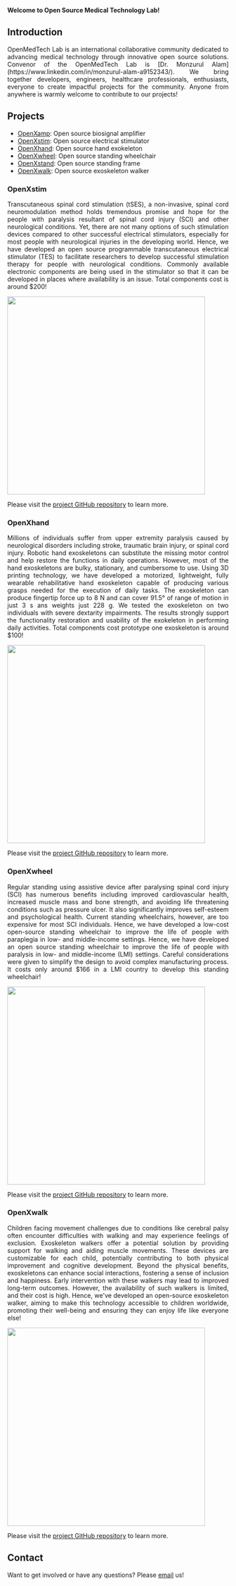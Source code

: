 **Welcome to Open Source Medical Technology Lab!**

## Introduction

<p align="justify">OpenMedTech Lab is an international collaborative community dedicated to advancing medical technology through innovative open source solutions. Convenor of the OpenMedTech Lab is [Dr. Monzurul Alam](https://www.linkedin.com/in/monzurul-alam-a9152343/). We bring together developers, engineers, healthcare professionals, enthusiasts, everyone to create impactful projects for the community. Anyone from anywhere is warmly welcome to contribute to our projects!</p>

## Projects

- [OpenXamp](#OpenXamp): Open source biosignal amplifier
- [OpenXstim](#OpenXstim): Open source electrical stimulator
- [OpenXhand](#OpenXhand): Open source hand exokeleton
- [OpenXwheel](#OpenXwheel): Open source standing wheelchair
- [OpenXstand](#OpenXstand): Open source standing frame
- [OpenXwalk](#OpenXwalk): Open source exoskeleton walker

### OpenXstim

<p align="justify">Transcutaneous spinal cord stimulation (tSES), a non-invasive, spinal cord neuromodulation method holds tremendous promise and hope for the people with paralysis resultant of spinal cord injury (SCI) and other neurological conditions. Yet, there are not many options of such stimulation devices compared to other successful electrical stimulators, especially for most people with neurological injuries in the developing world. Hence, we have developed an open source programmable transcutaneous electrical stimulator (TES) to facilitate researchers to develop successful stimulation therapy for people with neurological conditions. Commonly available electronic components are being used in the stimulator so that it can be developed in places where availability is an issue. Total components cost is around $200!</p>

<img src="https://openmedtech-lab.github.io/images/OpenXstim.png" width="450">

Please visit the [project GitHub repository](https://github.com/OpenMedTech-Lab/OpenXstim) to learn more.

### OpenXhand

<p align="justify">Millions of individuals suffer from upper extremity paralysis caused by neurological disorders including stroke, traumatic brain injury, or spinal cord injury. Robotic hand exoskeletons can substitute the missing motor control and help restore the functions in daily operations. However, most of the hand exoskeletons are bulky, stationary, and cumbersome to use. Using 3D printing technology, we have developed a motorized, lightweight, fully wearable rehabilitative hand exoskeleton capable of producing various grasps needed for the execution of daily tasks. The exoskeleton can produce fingertip force up to 8 N and can cover 91.5° of range of motion in just 3 s ans weights just 228 g. We tested the exoskeleton on two individuals with severe dextarity impairments. The results strongly support the functionality restoration
and usability of the exokeleton in performing daily activities. Total components cost prototype one exoskeleton is around $100!</p>

<img src="https://openmedtech-lab.github.io/images/OpenXhand.jpeg" width="450">

Please visit the [project GitHub repository](https://github.com/OpenMedTech-Lab/OpenXhand) to learn more.

### OpenXwheel

<p align="justify">Regular standing using assistive device after paralysing spinal cord injury (SCI) has numerous benefits including improved cardiovascular health, increased muscle mass and bone strength, and avoiding life threatening conditions such as pressure ulcer. It also significantly improves self-esteem and psychological health. Current standing wheelchairs, however, are too expensive for most SCI individuals. Hence, we have developed a low-cost open-source standing wheelchair to improve the life of people with paraplegia in low- and middle-income settings. Hence, we have developed an open source standing wheelchair to improve the life of people with paralysis in low- and middle-income (LMI) settings. Careful considerations were given to simplify the design to avoid complex manufacturing process. It costs only around $166 in a LMI country to develop this standing wheelchair!</p>

<img src="https://openmedtech-lab.github.io/images/OpenXwheel.png" width="450">

Please visit the [project GitHub repository](https://github.com/OpenMedTech-Lab/OpenXwheel) to learn more.

### OpenXwalk

<p align="justify">Children facing movement challenges due to conditions like cerebral palsy often encounter difficulties with walking and may experience feelings of exclusion. Exoskeleton walkers offer a potential solution by providing support for walking and aiding muscle movements. These devices are customizable for each child, potentially contributing to both physical improvement and cognitive development. Beyond the physical benefits, exoskeletons can enhance social interactions, fostering a sense of inclusion and happiness. Early intervention with these walkers may lead to improved long-term outcomes. However, the availability of such walkers is limited, and their cost is high. Hence, we've developed an open-source exoskeleton walker, aiming to make this technology accessible to children worldwide, promoting their well-being and ensuring they can enjoy life like everyone else!</p>

<img src="https://openmedtech-lab.github.io/images/OpenXwalk.jpg" width="450">

Please visit the [project GitHub repository](https://github.com/OpenMedTech-Lab/OpenXwalk) to learn more.

## Contact

Want to get involved or have any questions? Please [email](mailto:openmedtechlab@gmail.com) us!
